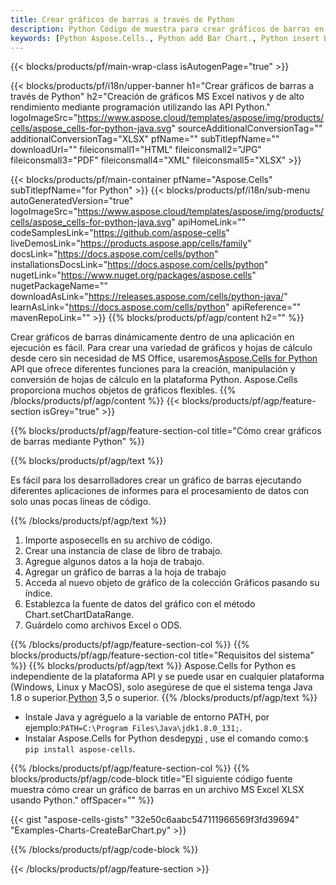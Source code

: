 ```yaml
---
title: Crear gráficos de barras a través de Python
description: Python Código de muestra para crear gráficos de barras en Excel usando la biblioteca Python. Utilice este código para crear un gráfico de barras en MS Excel dentro de la aplicación basada en Python.
keywords: [Python Aspose.Cells., Python add Bar Chart., Python insert Bar Chart., Python create Bar Chart]
---
```

{{< blocks/products/pf/main-wrap-class isAutogenPage="true" >}}

{{< blocks/products/pf/i18n/upper-banner h1="Crear gráficos de barras a través de Python" h2="Creación de gráficos MS Excel nativos y de alto rendimiento mediante programación utilizando las API Python." logoImageSrc="https://www.aspose.cloud/templates/aspose/img/products/cells/aspose_cells-for-python-java.svg" sourceAdditionalConversionTag="" additionalConversionTag="XLSX" pfName="" subTitlepfName="" downloadUrl="" fileiconsmall1="HTML" fileiconsmall2="JPG" fileiconsmall3="PDF" fileiconsmall4="XML" fileiconsmall5="XLSX" >}}

{{< blocks/products/pf/main-container pfName="Aspose.Cells" subTitlepfName="for Python" >}}
{{< blocks/products/pf/i18n/sub-menu autoGeneratedVersion="true" logoImageSrc="https://www.aspose.cloud/templates/aspose/img/products/cells/aspose_cells-for-python-java.svg" apiHomeLink="" codeSamplesLink="https://github.com/aspose-cells" liveDemosLink="https://products.aspose.app/cells/family" docsLink="https://docs.aspose.com/cells/python" installationsDocsLink="https://docs.aspose.com/cells/python" nugetLink="https://www.nuget.org/packages/aspose.cells" nugetPackageName="" downloadAsLink="https://releases.aspose.com/cells/python-java/" learnAsLink="https://docs.aspose.com/cells/python" apiReference="" mavenRepoLink="" >}}
{{% blocks/products/pf/agp/content h2="" %}}

 Crear gráficos de barras dinámicamente dentro de una aplicación en ejecución es fácil. Para crear una variedad de gráficos y hojas de cálculo desde cero sin necesidad de MS Office, usaremos[Aspose.Cells for Python](https://pypi.org/project/aspose.cells) API que ofrece diferentes funciones para la creación, manipulación y conversión de hojas de cálculo en la plataforma Python. Aspose.Cells proporciona muchos objetos de gráficos flexibles.
{{% /blocks/products/pf/agp/content %}}
{{< blocks/products/pf/agp/feature-section isGrey="true" >}}

{{% blocks/products/pf/agp/feature-section-col title="Cómo crear gráficos de barras mediante Python" %}}

{{% blocks/products/pf/agp/text %}}

Es fácil para los desarrolladores crear un gráfico de barras ejecutando diferentes aplicaciones de informes para el procesamiento de datos con solo unas pocas líneas de código.

{{% /blocks/products/pf/agp/text %}}

1. Importe asposecells en su archivo de código.
1. Crear una instancia de clase de libro de trabajo.
1. Agregue algunos datos a la hoja de trabajo.
1. Agregar un gráfico de barras a la hoja de trabajo
1. Acceda al nuevo objeto de gráfico de la colección Gráficos pasando su índice.
1. Establezca la fuente de datos del gráfico con el método Chart.setChartDataRange.
1. Guárdelo como archivos Excel o ODS.

{{% /blocks/products/pf/agp/feature-section-col %}}
{{% blocks/products/pf/agp/feature-section-col title="Requisitos del sistema" %}}
{{% blocks/products/pf/agp/text %}}
 Aspose.Cells for Python es independiente de la plataforma API y se puede usar en cualquier plataforma (Windows, Linux y MacOS), solo asegúrese de que el sistema tenga Java 1.8 o superior.[Python](https://www.python.org/downloads/) 3,5 o superior.
{{% /blocks/products/pf/agp/text %}}
-  Instale Java y agréguelo a la variable de entorno PATH, por ejemplo:<code>PATH=C:\Program Files\Java\jdk1.8.0_131;</code>.
-  Instalar Aspose.Cells for Python desde<a href="https://pypi.org/project/aspose-cells/">pypi</a> , use el comando como:<code>$ pip install aspose-cells</code>.

{{% /blocks/products/pf/agp/feature-section-col %}}
{{% blocks/products/pf/agp/code-block title="El siguiente código fuente muestra cómo crear un gráfico de barras en un archivo MS Excel XLSX usando Python." offSpacer="" %}}

{{< gist "aspose-cells-gists" "32e50c6aabc547111966569f3fd39694" "Examples-Charts-CreateBarChart.py" >}}

{{% /blocks/products/pf/agp/code-block %}}

{{< /blocks/products/pf/agp/feature-section >}}

<!-- aboutfile Starts -->
